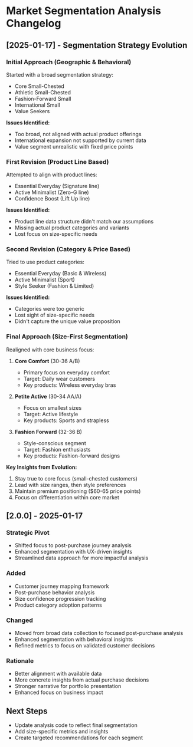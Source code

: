 # Market Segmentation Analysis Changelog

## [2025-01-17] - Segmentation Strategy Evolution

### Initial Approach (Geographic & Behavioral)
Started with a broad segmentation strategy:
- Core Small-Chested
- Athletic Small-Chested
- Fashion-Forward Small
- International Small
- Value Seekers

**Issues Identified:**
- Too broad, not aligned with actual product offerings
- International expansion not supported by current data
- Value segment unrealistic with fixed price points

### First Revision (Product Line Based)
Attempted to align with product lines:
- Essential Everyday (Signature line)
- Active Minimalist (Zero-G line)
- Confidence Boost (Lift Up line)

**Issues Identified:**
- Product line data structure didn't match our assumptions
- Missing actual product categories and variants
- Lost focus on size-specific needs

### Second Revision (Category & Price Based)
Tried to use product categories:
- Essential Everyday (Basic & Wireless)
- Active Minimalist (Sport)
- Style Seeker (Fashion & Limited)

**Issues Identified:**
- Categories were too generic
- Lost sight of size-specific needs
- Didn't capture the unique value proposition

### Final Approach (Size-First Segmentation)
Realigned with core business focus:
1. **Core Comfort** (30-36 A/B)
   - Primary focus on everyday comfort
   - Target: Daily wear customers
   - Key products: Wireless everyday bras

2. **Petite Active** (30-34 AA/A)
   - Focus on smallest sizes
   - Target: Active lifestyle
   - Key products: Sports and strapless

3. **Fashion Forward** (32-36 B)
   - Style-conscious segment
   - Target: Fashion enthusiasts
   - Key products: Fashion-forward designs

**Key Insights from Evolution:**
1. Stay true to core focus (small-chested customers)
2. Lead with size ranges, then style preferences
3. Maintain premium positioning ($60-65 price points)
4. Focus on differentiation within core market

## [2.0.0] - 2025-01-17
### Strategic Pivot
- Shifted focus to post-purchase journey analysis
- Enhanced segmentation with UX-driven insights
- Streamlined data approach for more impactful analysis

### Added
- Customer journey mapping framework
- Post-purchase behavior analysis
- Size confidence progression tracking
- Product category adoption patterns

### Changed
- Moved from broad data collection to focused post-purchase analysis
- Enhanced segmentation with behavioral insights
- Refined metrics to focus on validated customer decisions

### Rationale
- Better alignment with available data
- More concrete insights from actual purchase decisions
- Stronger narrative for portfolio presentation
- Enhanced focus on business impact

## Next Steps
- Update analysis code to reflect final segmentation
- Add size-specific metrics and insights
- Create targeted recommendations for each segment
